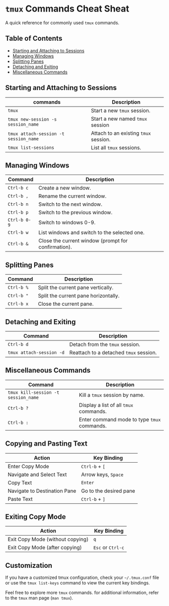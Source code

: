 # `tmux` Commands Cheat Sheat

A quick reference for commonly used `tmux` commands.

## Table of Contents

- [Starting and Attaching to Sessions](#starting-and-attaching-to-sessions)
- [Managing Windows](#managing-windows)
- [Splitting Panes](#splitting-panes)
- [Detaching and Exiting](#detaching-and-exiting)
- [Miscellaneous Commands](#miscellaneous-commands)

## Starting and Attaching to Sessions

| commands                                | Description                           |
|-----------------------------------------|---------------------------------------|
| `tmux`                                  | Start a new `tmux` session.           |
| `tmux new-session -s session_name`      | Start a new named `tmux` session      |
| `tmux attach-session -t session_name`   | Attach to an existing `tmux` session. |
| `tmux list-sessions`                    | List all `tmux` sessions.             |


## Managing Windows

| Command          | Description                                     |
|------------------|-------------------------------------------------|
| `Ctrl-b c`       | Create a new window.                            |
| `Ctrl-b ,`       | Rename the current window.                      |
| `Ctrl-b n`       | Switch to the next window.                      |
| `Ctrl-b p`       | Switch to the previous window.                  |
| `Ctrl-b 0-9`     | Switch to windows 0-9.                          |
| `Ctrl-b w`       | List windows and switch to the selected one.    |
| `Ctrl-b &`       | Close the current window (prompt for confirmation).|


## Splitting Panes

| Command       | Description                                |
|---------------|--------------------------------------------|
| `Ctrl-b %`    | Split the current pane vertically.         |
| `Ctrl-b "`    | Split the current pane horizontally.       |
| `Ctrl-b x`    | Close the current pane.                    |


## Detaching and Exiting

| Command                  | Description                                |
|--------------------------|--------------------------------------------|
| `Ctrl-b d`               | Detach from the `tmux` session.            |
| `tmux attach-session -d` | Reattach to a detached `tmux` session.     |


## Miscellaneous Commands

| Command                        | Description                                    |
|--------------------------------|------------------------------------------------|
| `tmux kill-session -t session_name` | Kill a `tmux` session by name.            |
| `Ctrl-b ?`                     | Display a list of all `tmux` commands.         |
| `Ctrl-b :`                     | Enter command mode to type `tmux` commands.    |


## Copying and Pasting Text

| Action                              | Key Binding                |
|-------------------------------------|----------------------------|
| Enter Copy Mode                     | `Ctrl-b` + `[`             |
| Navigate and Select Text            | Arrow keys, `Space`         |
| Copy Text                           | `Enter`                    |
| Navigate to Destination Pane        | Go to the desired pane      |
| Paste Text                          | `Ctrl-b` + `]`             |


## Exiting Copy Mode

| Action                              | Key Binding         |
|-------------------------------------|---------------------|
| Exit Copy Mode (without copying)    | `q`                 |
| Exit Copy Mode (after copying)      | `Esc` or `Ctrl-c`   |


## Customization
If you have a customized tmux configuration, check your `~/.tmux.conf` file or use the `tmux list-keys` command to view the current key bindings.

Feel free to explore more `tmux` commands.
for additional information, refer to the `tmux` man page (`man tmux`).
